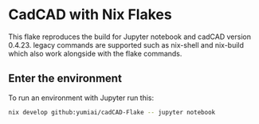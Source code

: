 # CadCAD with Nix Flakes

This flake reproduces the build for Jupyter notebook and cadCAD version 0.4.23.
legacy commands are supported such as nix-shell and nix-build which also work alongside with the flake commands.

## Enter the environment

To run an environment with Jupyter run this:

```bash
nix develop github:yumiai/cadCAD-Flake -- jupyter notebook
```